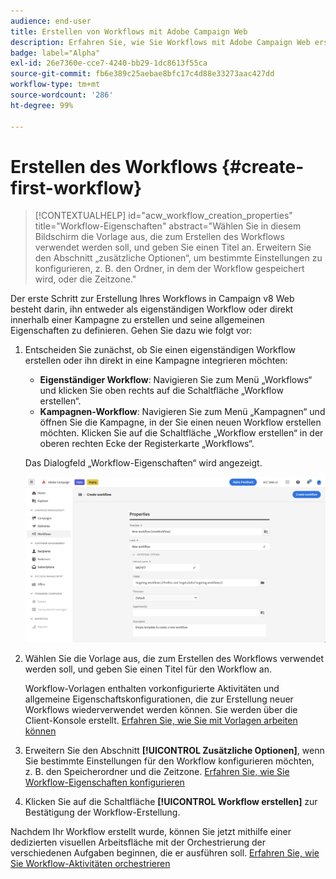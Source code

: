 ```yaml
---
audience: end-user
title: Erstellen von Workflows mit Adobe Campaign Web
description: Erfahren Sie, wie Sie Workflows mit Adobe Campaign Web erstellen
badge: label="Alpha"
exl-id: 26e7360e-cce7-4240-bb29-1dc8613f55ca
source-git-commit: fb6e389c25aebae8bfc17c4d88e33273aac427dd
workflow-type: tm+mt
source-wordcount: '286'
ht-degree: 99%

---
```



# Erstellen des Workflows {#create-first-workflow}

>[!CONTEXTUALHELP]
>id="acw_workflow_creation_properties"
>title="Workflow-Eigenschaften"
>abstract="Wählen Sie in diesem Bildschirm die Vorlage aus, die zum Erstellen des Workflows verwendet werden soll, und geben Sie einen Titel an. Erweitern Sie den Abschnitt „zusätzliche Optionen“, um bestimmte Einstellungen zu konfigurieren, z. B. den Ordner, in dem der Workflow gespeichert wird, oder die Zeitzone."

Der erste Schritt zur Erstellung Ihres Workflows in Campaign v8 Web besteht darin, ihn entweder als eigenständigen Workflow oder direkt innerhalb einer Kampagne zu erstellen und seine allgemeinen Eigenschaften zu definieren. Gehen Sie dazu wie folgt vor:

1. Entscheiden Sie zunächst, ob Sie einen eigenständigen Workflow erstellen oder ihn direkt in eine Kampagne integrieren möchten:

   * **Eigenständiger Workflow**: Navigieren Sie zum Menü „Workflows“ und klicken Sie oben rechts auf die Schaltfläche „Workflow erstellen“.
   * **Kampagnen-Workflow**: Navigieren Sie zum Menü „Kampagnen“ und öffnen Sie die Kampagne, in der Sie einen neuen Workflow erstellen möchten. Klicken Sie auf die Schaltfläche „Workflow erstellen“ in der oberen rechten Ecke der Registerkarte „Workflows“.

   Das Dialogfeld „Workflow-Eigenschaften“ wird angezeigt.

   ![](assets/workflow-create.png)

1. Wählen Sie die Vorlage aus, die zum Erstellen des Workflows verwendet werden soll, und geben Sie einen Titel für den Workflow an.

   Workflow-Vorlagen enthalten vorkonfigurierte Aktivitäten und allgemeine Eigenschaftskonfigurationen, die zur Erstellung neuer Workflows wiederverwendet werden können. Sie werden über die Client-Konsole erstellt. [Erfahren Sie, wie Sie mit Vorlagen arbeiten können](https://experienceleague.adobe.com/docs/campaign/automation/workflows/introduction/build-a-workflow.html?lang=de#workflow-templates)

1. Erweitern Sie den Abschnitt **[!UICONTROL Zusätzliche Optionen]**, wenn Sie bestimmte Einstellungen für den Workflow konfigurieren möchten, z. B. den Speicherordner und die Zeitzone. [Erfahren Sie, wie Sie Workflow-Eigenschaften konfigurieren](workflow-settings.md)

1. Klicken Sie auf die Schaltfläche **[!UICONTROL Workflow erstellen]** zur Bestätigung der Workflow-Erstellung.

Nachdem Ihr Workflow erstellt wurde, können Sie jetzt mithilfe einer dedizierten visuellen Arbeitsfläche mit der Orchestrierung der verschiedenen Aufgaben beginnen, die er ausführen soll. [Erfahren Sie, wie Sie Workflow-Aktivitäten orchestrieren](orchestrate-activities.md)
